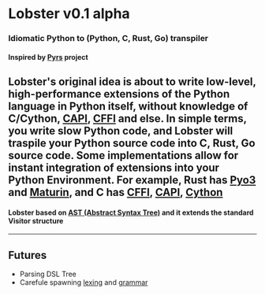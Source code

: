 # Lobster v0.1 alpha
### Idiomatic Python to (**Python**, C, Rust, Go) transpiler
#### Inspired by [Pyrs](https://github.com/konchunas/pyrs) project

Lobster's original idea is about to write low-level, high-performance extensions of the Python language in Python itself, without knowledge of C/Cython, [CAPI](https://docs.python.org/3/c-api/index.html), [CFFI](https://cffi.readthedocs.io/en/latest/#) and else.
In simple terms, you write slow Python code, and Lobster will traspile your Python source code into C, Rust, Go source code. Some implementations allow for instant integration of extensions into your Python Environment. For example, Rust has [Pyo3](https://pyo3.rs/v0.16.4/) and [Maturin](https://github.com/PyO3/maturin), and C has [CFFI](https://cffi.readthedocs.io/en/latest/#), [CAPI](https://docs.python.org/3/c-api/index.html), [Cython](https://cython.org/)
---
#### Lobster based on [AST (Abstract Syntax Tree)](https://docs.python.org/3/library/ast.html) and it extends the standard Visitor structure
---

## Futures
- Parsing DSL Tree
- Carefule spawning [lexing](https://docs.python.org/3/reference/lexical_analysis.html) and [grammar](https://docs.python.org/3/reference/grammar.html)
